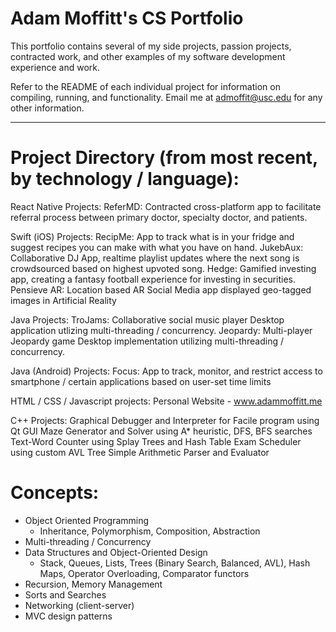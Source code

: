 # Adam Moffitt's CS Portfolio

This portfolio contains several of my side projects, passion projects, contracted work, and other examples of my software development experience and work.

Refer to the README of each individual project for information on compiling, running, and functionality. Email me at admoffit@usc.edu for any other information.

----

# Project Directory (from most recent, by technology / language):

React Native Projects: 
	ReferMD: Contracted cross-platform app to facilitate referral process between primary doctor, specialty doctor, and patients. 
	
Swift (iOS) Projects:
	RecipMe: App to track what is in your fridge and suggest recipes you can make with what you have on hand. 
	JukebAux: Collaborative DJ App, realtime playlist updates where the next song is crowdsourced based on highest upvoted song.
	Hedge: Gamified investing app, creating a fantasy football experience for investing in securities. 
	Pensieve AR: Location based AR Social Media app displayed geo-tagged images in Artificial Reality
	
Java Projects:
	TroJams: Collaborative social music player Desktop application utlizing multi-threading / concurrency.
	Jeopardy: Multi-player Jeopardy game Desktop implementation utilizing multi-threading / concurrency.

Java (Android) Projects:
	Focus: App to track, monitor, and restrict access to smartphone / certain applications based on user-set time limits 
	
HTML / CSS / Javascript projects:
	Personal Website - www.adammoffitt.me

C++ Projects:
	Graphical Debugger and Interpreter for Facile program using Qt GUI
	Maze Generator and Solver using A* heuristic, DFS, BFS searches
	Text-Word Counter using Splay Trees and Hash Table
	Exam Scheduler using custom AVL Tree
	Simple Arithmetic Parser and Evaluator

# Concepts:
  * Object Oriented Programming
      * Inheritance, Polymorphism, Composition, Abstraction
  * Multi-threading / Concurrency
  * Data Structures and Object-Oriented Design
      * Stack, Queues, Lists, Trees (Binary Search, Balanced, AVL), Hash Maps,
		Operator Overloading, Comparator functors  
  * Recursion, Memory Management  
  * Sorts and Searches  
  * Networking (client-server)
  * MVC design patterns
